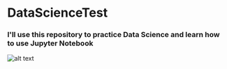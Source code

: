 # DataScienceTest
### I'll use this repository to practice Data Science and learn how to use Jupyter Notebook
![alt text](https://jupyter.org/assets/try/jupyter.png)
